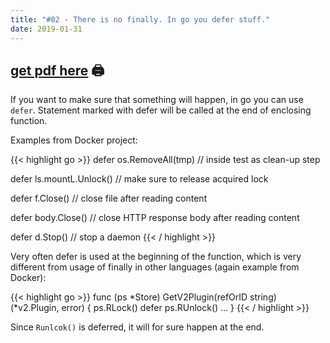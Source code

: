 ```yaml
---
title: "#02 - There is no finally. In go you defer stuff."
date: 2019-01-31
---
```


## [get pdf here](/gott/episode02.pdf) 🖨

If you want to make sure that something will happen, in go you can use `defer`. Statement marked with defer will be called at the end of enclosing function.

Examples from Docker project:

{{< highlight go >}}
defer os.RemoveAll(tmp) // inside test as clean-up step

defer ls.mountL.Unlock() // make sure to release acquired lock

defer f.Close() // close file after reading content

defer body.Close() // close HTTP response body after reading content

defer d.Stop() // stop a daemon 
{{< / highlight >}}

Very often defer is used at the beginning of the function, which is very different from usage of finally in other languages (again example from Docker):

{{< highlight go >}}
func (ps *Store) GetV2Plugin(refOrID string) (*v2.Plugin, error) {
  ps.RLock()
  defer ps.RUnlock()
  …
}
{{< / highlight >}}

Since `Runlcok()` is deferred, it will for sure happen at the end.
